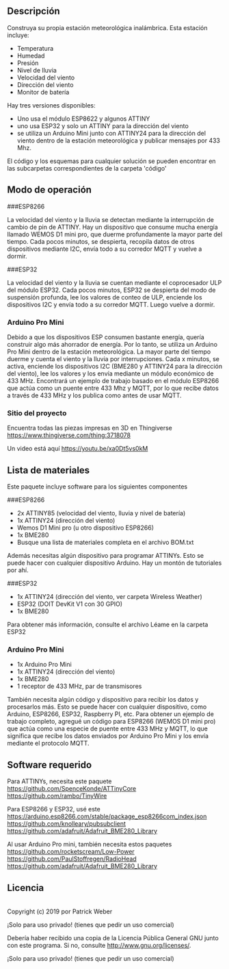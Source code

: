 ## Descripción
Construya su propia estación meteorológica inalámbrica. Esta estación incluye:
- Temperatura
- Humedad
- Presión
- Nivel de lluvia
- Velocidad del viento
- Dirección del viento
- Monitor de batería

Hay tres versiones disponibles:
- Uno usa el módulo ESP8622 y algunos ATTINY
- uno usa ESP32 y solo un ATTINY para la dirección del viento
- se utiliza un Arduino Mini junto con ATTINY24 para la dirección del viento dentro de la estación meteorológica y publicar mensajes por 433 Mhz.

El código y los esquemas para cualquier solución se pueden encontrar en las subcarpetas correspondientes de la carpeta 'código'

## Modo de operación

###ESP8266

La velocidad del viento y la lluvia se detectan mediante la interrupción de cambio de pin de ATTINY.
Hay un dispositivo que consume mucha energía llamado WEMOS D1 mini pro, que duerme profundamente la mayor parte del tiempo.
Cada pocos minutos, se despierta, recopila datos de otros dispositivos mediante I2C, envía todo a su corredor MQTT y vuelve a dormir.

###ESP32

La velocidad del viento y la lluvia se cuentan mediante el coprocesador ULP del módulo ESP32. Cada pocos minutos, ESP32 se despierta del modo de suspensión profunda, lee los valores de conteo de ULP, enciende los dispositivos I2C y envía todo a su corredor MQTT. Luego vuelve a dormir.

### Arduino Pro Mini

Debido a que los dispositivos ESP consumen bastante energía, quería construir algo más ahorrador de energía. Por lo tanto, se utiliza un Arduino Pro Mini dentro de la estación meteorológica. La mayor parte del tiempo duerme y cuenta el viento y la lluvia por interrupciones. Cada x minutos, se activa, enciende los dispositivos I2C (BME280 y ATTINY24 para la dirección del viento), lee los valores y los envía mediante un módulo económico de 433 MHz. Encontrará un ejemplo de trabajo basado en el módulo ESP8266 que actúa como un puente entre 433 Mhz y MQTT, por lo que recibe datos a través de 433 MHz y los publica como antes de usar MQTT.

### Sitio del proyecto

Encuentra todas las piezas impresas en 3D en Thingiverse
https://www.thingiverse.com/thing:3718078

Un video está aquí https://youtu.be/xa0Dt5vs0kM

## Lista de materiales

Este paquete incluye software para los siguientes componentes

###ESP8266

- 2x ATTINY85 (velocidad del viento, lluvia y nivel de batería)
- 1x ATTINY24 (dirección del viento)
- Wemos D1 Mini pro (u otro dispositivo ESP8266)
- 1x BME280
- Busque una lista de materiales completa en el archivo BOM.txt

Además necesitas algún dispositivo para programar ATTINYs. Esto se puede hacer con cualquier dispositivo Arduino. Hay un montón de tutoriales por ahí.

###ESP32

- 1x ATTINY24 (dirección del viento, ver carpeta Wireless Weather)
- ESP32 (DOIT DevKit V1 con 30 GPIO)
- 1x BME280

Para obtener más información, consulte el archivo Léame en la carpeta ESP32

### Arduino Pro Mini

- 1x Arduino Pro Mini
- 1x ATTINY24 (dirección del viento)
- 1x BME280
- 1 receptor de 433 MHz, par de transmisores

También necesita algún código y dispositivo para recibir los datos y procesarlos más. Esto se puede hacer con cualquier dispositivo, como Arduino, ESP8266, ESP32, Raspberry PI, etc. Para obtener un ejemplo de trabajo completo, agregué un código para ESP8266 (WEMOS D1 mini pro) que
actúa como una especie de puente entre 433 MHz y MQTT, lo que significa que recibe los datos enviados por Arduino Pro Mini y los envía mediante el protocolo MQTT.

## Software requerido

Para ATTINYs, necesita este paquete <br>
https://github.com/SpenceKonde/ATTinyCore <br>
https://github.com/rambo/TinyWire <br>

Para ESP8266 y ESP32, usé este <br>
https://arduino.esp8266.com/stable/package_esp8266com_index.json <br>
https://github.com/knolleary/pubsubclient <br>
https://github.com/adafruit/Adafruit_BME280_Library <br>

Al usar Arduino Pro mini, también necesita estos paquetes <br>
https://github.com/rocketscream/Low-Power <br>
https://github.com/PaulStoffregen/RadioHead <br>
https://github.com/adafruit/Adafruit_BME280_Library <br>

## Licencia

<br>Copyright (c) 2019 por Patrick Weber

¡Solo para uso privado! (tienes que pedir un uso comercial)
 

Debería haber recibido una copia de la Licencia Pública General GNU
junto con este programa. Si no, consulte <http://www.gnu.org/licenses/>.

¡Solo para uso privado! (tienes que pedir un uso comercial)

